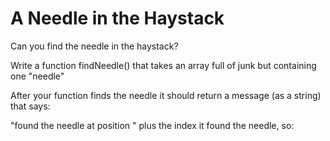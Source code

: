 <h1>A Needle in the Haystack</h1>

<p>Can you find the needle in the haystack?
   
   Write a function findNeedle() that takes an array full of junk but containing one "needle"
   
   After your function finds the needle it should return a message (as a string) that says:
   
   "found the needle at position " plus the index it found the needle, so: </p>


